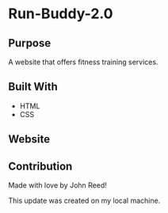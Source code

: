 # Run-Buddy-2.0

## Purpose
A website that offers fitness training services.

## Built With
* HTML
* CSS

## Website


## Contribution
Made with love by John Reed!

This update was created on my local machine.
